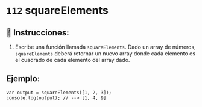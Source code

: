 # `112` squareElements

## 📝 Instrucciones:

1. Escribe una función llamada `squareElements`. Dado un array de números, `squareElements` deberá retornar un nuevo array donde cada elemento es el cuadrado de cada elemento del array dado.

## Ejemplo:

```Js
var output = squareElements([1, 2, 3]);
console.log(output); // --> [1, 4, 9]
```